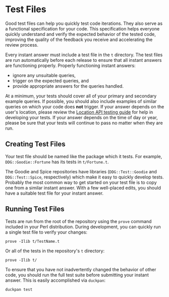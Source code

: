 # Test Files
Good test files can help you quickly test code iterations. They also serve as a functional specification for your code. This specification helps everyone quickly understand and verify the expected behavior of the tested code, improving the quality of the feedback you receive and accelerating the review process.

Every instant answer must include a test file in the `t` directory. The test files are run automatically before each release to ensure that all instant answers are functioning properly.  Properly functioning instant answers:

- ignore any unsuitable queries,
- trigger on the expected queries, and
- provide appropriate answers for the queries handled.

At a minimum, your tests should cover all of your primary and secondary example queries. If possible, you should also include examples of similar queries on which your code does **not** trigger.  If your answer depends on the user's location, please review the [Location API testing guide](https://github.com/duckduckgo/duckduckgo-documentation/blob/master/duckduckhack/testing/testing_location_api.md) for help in developing your tests. If your answer depends on the time of day or year, please be sure that your tests will continue to pass no matter when they are run.

## Creating Test Files

Your test file should be named like the package which it tests.  For example, `DDG::Goodie::Fortune` has its tests in `t/Fortune.t`.

The Goodie and Spice repositories have libraries (`DDG::Test::Goodie` and `DDG::Test::Spice`, respectively) which make it easy to quickly develop tests.  Probably the most common way to get started on your test file is to copy one from a similar instant answer.  With a few well-placed edits, you should have a suitable test file for your instant answer.

## Running Test Files

Tests are run from the root of the repository using the `prove` command included in your Perl distribution. During development, you can quickly run a single test file to verify your changes:

```shell
prove -Ilib t/TestName.t
```

Or all of the tests in the repository's `t` directory:

```shell
prove -Ilib t/
```

To ensure that you have not inadvertently changed the behavior of other code, you should run the full test suite before submitting your instant answer. This is easily accomplished via `duckpan`:

```shell
duckpan test
```
